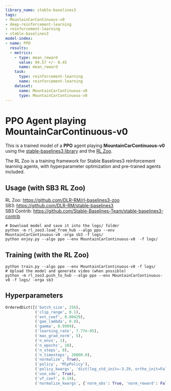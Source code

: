 ```yaml
---
library_name: stable-baselines3
tags:
- MountainCarContinuous-v0
- deep-reinforcement-learning
- reinforcement-learning
- stable-baselines3
model-index:
- name: PPO
  results:
  - metrics:
    - type: mean_reward
      value: 94.57 +/- 0.45
      name: mean_reward
    task:
      type: reinforcement-learning
      name: reinforcement-learning
    dataset:
      name: MountainCarContinuous-v0
      type: MountainCarContinuous-v0
---
```


# **PPO** Agent playing **MountainCarContinuous-v0**
This is a trained model of a **PPO** agent playing **MountainCarContinuous-v0**
using the [stable-baselines3 library](https://github.com/DLR-RM/stable-baselines3)
and the [RL Zoo](https://github.com/DLR-RM/rl-baselines3-zoo).

The RL Zoo is a training framework for Stable Baselines3
reinforcement learning agents,
with hyperparameter optimization and pre-trained agents included.

## Usage (with SB3 RL Zoo)

RL Zoo: https://github.com/DLR-RM/rl-baselines3-zoo<br/>
SB3: https://github.com/DLR-RM/stable-baselines3<br/>
SB3 Contrib: https://github.com/Stable-Baselines-Team/stable-baselines3-contrib

```
# Download model and save it into the logs/ folder
python -m rl_zoo3.load_from_hub --algo ppo --env MountainCarContinuous-v0 -orga sb3 -f logs/
python enjoy.py --algo ppo --env MountainCarContinuous-v0  -f logs/
```

## Training (with the RL Zoo)
```
python train.py --algo ppo --env MountainCarContinuous-v0 -f logs/
# Upload the model and generate video (when possible)
python -m rl_zoo3.push_to_hub --algo ppo --env MountainCarContinuous-v0 -f logs/ -orga sb3
```

## Hyperparameters
```python
OrderedDict([('batch_size', 256),
             ('clip_range', 0.1),
             ('ent_coef', 0.00429),
             ('gae_lambda', 0.9),
             ('gamma', 0.9999),
             ('learning_rate', 7.77e-05),
             ('max_grad_norm', 5),
             ('n_envs', 1),
             ('n_epochs', 10),
             ('n_steps', 8),
             ('n_timesteps', 20000.0),
             ('normalize', True),
             ('policy', 'MlpPolicy'),
             ('policy_kwargs', 'dict(log_std_init=-3.29, ortho_init=False)'),
             ('use_sde', True),
             ('vf_coef', 0.19),
             ('normalize_kwargs', {'norm_obs': True, 'norm_reward': False})])
```
